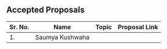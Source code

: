 ## Accepted Proposals 

| Sr. No. | Name | Topic | Proposal Link|
|---------|-------|--------------|------|
| 1. | Saumya Kushwaha | 
